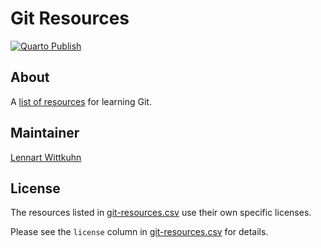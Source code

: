 # Git Resources

[![Quarto Publish](https://github.com/lnnrtwttkhn/git-resources/actions/workflows/publish.yml/badge.svg)](https://github.com/lnnrtwttkhn/git-resources/actions/workflows/publish.yml)

## About

A [list of resources](git-resources.csv) for learning Git.

## Maintainer

[Lennart Wittkuhn](mailto:lennart.wittkuhn@uni-hamburg.de)

## License

The resources listed in [git-resources.csv](git-resources.csv) use their own specific licenses.

Please see the `license` column in [git-resources.csv](git-resources.csv) for details. 


